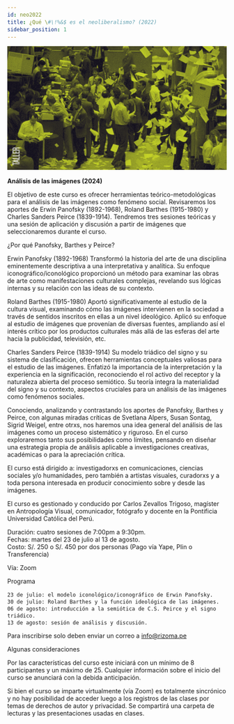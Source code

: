 ```yaml
---
id: neo2022
title: ¿Qué \#\!%&$ es el neoliberalismo? (2022)
sidebar_position: 1
---
```


![Texto alternativo](imgs/2_NEO2022.jpg)
  
**Análisis de las imágenes (2024)**

El objetivo de este curso es ofrecer herramientas teórico-metodológicas para el análisis de las imágenes como fenómeno social. Revisaremos los aportes de Erwin Panofsky (1892-1968), Roland Barthes (1915-1980) y Charles Sanders Peirce (1839-1914). Tendremos tres sesiones teóricas y una sesión de aplicación y discusión a partir de imágenes que seleccionaremos durante el curso.

¿Por qué Panofsky, Barthes y Peirce?

Erwin Panofsky (1892-1968) Transformó la historia del arte de una disciplina eminentemente descriptiva a una interpretativa y analítica. Su enfoque iconográfico/iconológico proporcionó un método para examinar las obras de arte como manifestaciones culturales complejas, revelando sus lógicas internas y su relación con las ideas de su contexto.

Roland Barthes (1915-1980) Aportó significativamente al estudio de la cultura visual, examinando cómo las imágenes intervienen en la sociedad a través de sentidos inscritos en ellas a un nivel ideológico. Aplicó su enfoque al estudio de imágenes que provenían de diversas fuentes, ampliando así el interés crítico por los productos culturales más allá de las esferas del arte hacia la publicidad, televisión, etc.

Charles Sanders Peirce (1839-1914) Su modelo triádico del signo y su sistema de clasificación, ofrecen herramientas conceptuales valiosas para el estudio de las imágenes. Enfatizó la importancia de la interpretación y la experiencia en la significación, reconociendo el rol activo del receptor y la naturaleza abierta del proceso semiótico. Su teoría integra la materialidad del signo y su contexto, aspectos cruciales para un análisis de las imágenes como fenómenos sociales.

Conociendo, analizando y contrastando los aportes de Panofsky, Barthes y Peirce, con algunas miradas críticas de Svetlana Alpers, Susan Sontag, Sigrid Weigel, entre otrxs, nos haremos una idea general del análisis de las imágenes como un proceso sistemático y riguroso. En el curso exploraremos tanto sus posibilidades como límites, pensando en diseñar una estrategia propia de análisis aplicable a investigaciones creativas, académicas o para la apreciación crítica.

El curso está dirigido a: investigadorxs en comunicaciones, ciencias sociales y/o humanidades, pero también a artistas visuales, curadorxs y a toda persona interesada en producir conocimiento sobre y desde las imágenes.

El curso es gestionado y conducido por Carlos Zevallos Trigoso, magíster en Antropología Visual, comunicador, fotógrafo y docente en la Pontificia Universidad Católica del Perú.  

Duración: cuatro sesiones de 7:00pm  a 9:30pm.  
Fechas: martes del 23 de julio al 13 de agosto.  
Costo: S/. 250 o S/. 450 por dos personas (Pago vía Yape, Plin o Transferencia)

Vía: Zoom

Programa

    23 de julio: el modelo iconológico/iconográfico de Erwin Panofsky.  
    30 de julio: Roland Barthes y la función ideológica de las imágenes.  
    06 de agosto: introducción a la semiótica de C.S. Peirce y el signo triádico.  
    13 de agosto: sesión de análisis y discusión.

Para inscribirse solo deben enviar un correo a info@rizoma.pe

Algunas consideraciones

Por las características del curso este iniciará con un mínimo de 8 participantes y un máximo de 25\. Cualquier información sobre el inicio del curso se anunciará con la debida anticipación.

Si bien el curso se imparte virtualmente (vía Zoom) es totalmente sincrónico y no hay posibilidad de acceder luego a los registros de las clases por temas de derechos de autor y privacidad. Se compartirá una carpeta de lecturas y las presentaciones usadas en clases.

